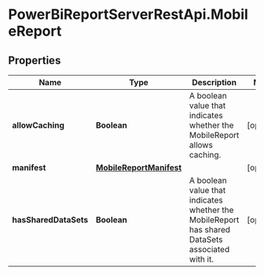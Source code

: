 # PowerBiReportServerRestApi.MobileReport

## Properties
Name | Type | Description | Notes
------------ | ------------- | ------------- | -------------
**allowCaching** | **Boolean** | A boolean value that indicates whether the MobileReport allows caching. | [optional] 
**manifest** | [**MobileReportManifest**](MobileReportManifest.md) |  | [optional] 
**hasSharedDataSets** | **Boolean** | A boolean value that indicates whether the MobileReport has shared DataSets associated with it. | [optional] 



